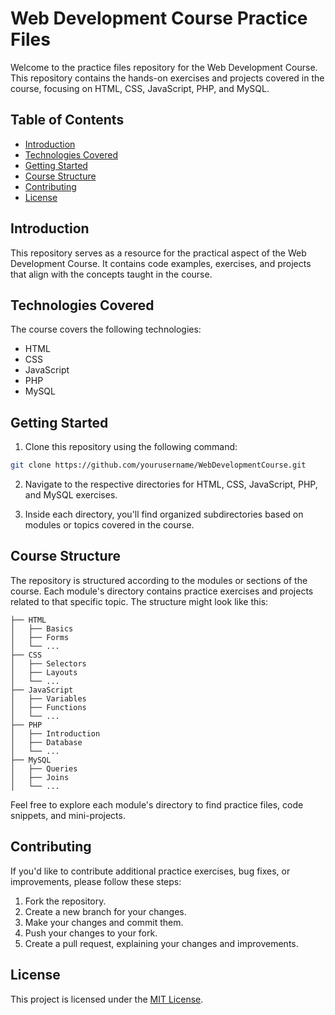 # Web Development Course Practice Files

Welcome to the practice files repository for the Web Development Course. This repository contains the hands-on exercises and projects covered in the course, focusing on HTML, CSS, JavaScript, PHP, and MySQL.

## Table of Contents

- [Introduction](#introduction)
- [Technologies Covered](#technologies-covered)
- [Getting Started](#getting-started)
- [Course Structure](#course-structure)
- [Contributing](#contributing)
- [License](#license)

## Introduction

This repository serves as a resource for the practical aspect of the Web Development Course. It contains code examples, exercises, and projects that align with the concepts taught in the course.

## Technologies Covered

The course covers the following technologies:

- HTML
- CSS
- JavaScript
- PHP
- MySQL

## Getting Started

1. Clone this repository using the following command:

```bash
git clone https://github.com/yourusername/WebDevelopmentCourse.git
```

2. Navigate to the respective directories for HTML, CSS, JavaScript, PHP, and MySQL exercises.

3. Inside each directory, you'll find organized subdirectories based on modules or topics covered in the course.

## Course Structure

The repository is structured according to the modules or sections of the course. Each module's directory contains practice exercises and projects related to that specific topic. The structure might look like this:

```
├── HTML
│   ├── Basics
│   ├── Forms
│   └── ...
├── CSS
│   ├── Selectors
│   ├── Layouts
│   └── ...
├── JavaScript
│   ├── Variables
│   ├── Functions
│   └── ...
├── PHP
│   ├── Introduction
│   ├── Database
│   └── ...
├── MySQL
│   ├── Queries
│   ├── Joins
│   └── ...
```

Feel free to explore each module's directory to find practice files, code snippets, and mini-projects.

## Contributing

If you'd like to contribute additional practice exercises, bug fixes, or improvements, please follow these steps:

1. Fork the repository.
2. Create a new branch for your changes.
3. Make your changes and commit them.
4. Push your changes to your fork.
5. Create a pull request, explaining your changes and improvements.

## License

This project is licensed under the [MIT License](LICENSE).
